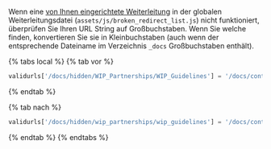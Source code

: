 Wenn eine [von Ihnen eingerichtete Weiterleitung]({{site.baseurl}}/contributing/content_management/redirecting_urls/) in der globalen Weiterleitungsdatei (`assets/js/broken_redirect_list.js`) nicht funktioniert, überprüfen Sie Ihren URL String auf Großbuchstaben. Wenn Sie welche finden, konvertieren Sie sie in Kleinbuchstaben (auch wenn der entsprechende Dateiname im Verzeichnis `_docs` Großbuchstaben enthält).

{% tabs local %}
{% tab vor %}
```javascript
validurls['/docs/hidden/WIP_Partnerships/WIP_Guidelines'] = '/docs/contributing/home/';
```
{% endtab %}

{% tab nach %}
```javascript
validurls['/docs/hidden/wip_partnerships/wip_guidelines'] = '/docs/contributing/home/';
```
{% endtab %}
{% endtabs %}

